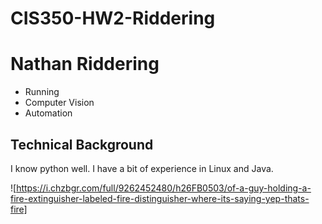 # CIS350-HW2-Riddering

# Nathan Riddering
+ Running
+ Computer Vision
+ Automation

## Technical Background
I know python well. I have a bit of experience in Linux and Java.

![https://i.chzbgr.com/full/9262452480/h26FB0503/of-a-guy-holding-a-fire-extinguisher-labeled-fire-distinguisher-where-its-saying-yep-thats-fire]
